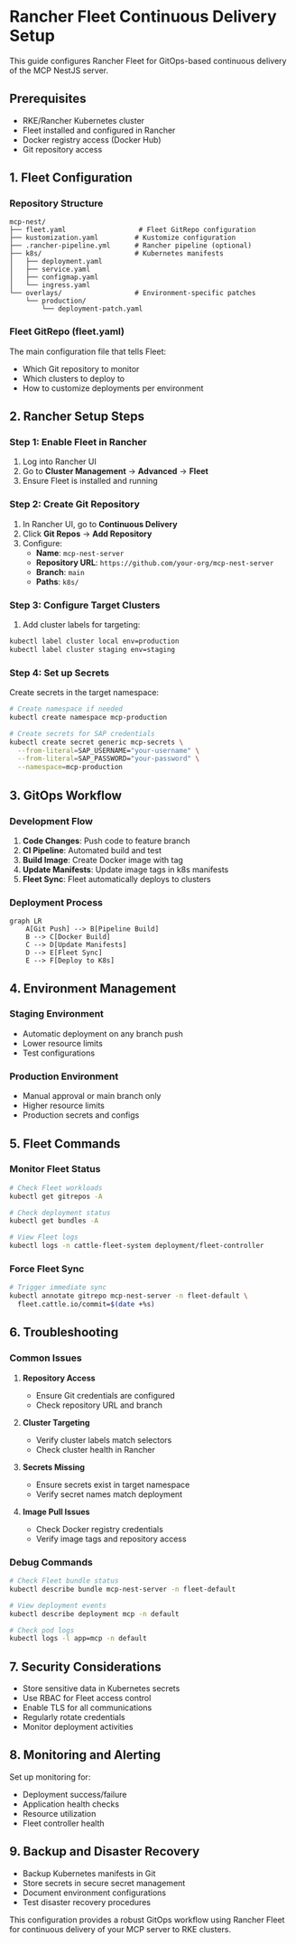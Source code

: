 # Rancher Fleet Continuous Delivery Setup

This guide configures Rancher Fleet for GitOps-based continuous delivery of the MCP NestJS server.

## Prerequisites

- RKE/Rancher Kubernetes cluster
- Fleet installed and configured in Rancher
- Docker registry access (Docker Hub)
- Git repository access

## 1. Fleet Configuration

### Repository Structure
```
mcp-nest/
├── fleet.yaml                  # Fleet GitRepo configuration
├── kustomization.yaml         # Kustomize configuration
├── .rancher-pipeline.yml      # Rancher pipeline (optional)
├── k8s/                       # Kubernetes manifests
│   ├── deployment.yaml
│   ├── service.yaml
│   ├── configmap.yaml
│   └── ingress.yaml
└── overlays/                  # Environment-specific patches
    └── production/
        └── deployment-patch.yaml
```

### Fleet GitRepo (fleet.yaml)
The main configuration file that tells Fleet:
- Which Git repository to monitor
- Which clusters to deploy to
- How to customize deployments per environment

## 2. Rancher Setup Steps

### Step 1: Enable Fleet in Rancher
1. Log into Rancher UI
2. Go to **Cluster Management** → **Advanced** → **Fleet**
3. Ensure Fleet is installed and running

### Step 2: Create Git Repository
1. In Rancher UI, go to **Continuous Delivery**
2. Click **Git Repos** → **Add Repository**
3. Configure:
   - **Name**: `mcp-nest-server`
   - **Repository URL**: `https://github.com/your-org/mcp-nest-server`
   - **Branch**: `main`
   - **Paths**: `k8s/`

### Step 3: Configure Target Clusters
1. Add cluster labels for targeting:
```bash
kubectl label cluster local env=production
kubectl label cluster staging env=staging
```

### Step 4: Set up Secrets
Create secrets in the target namespace:
```bash
# Create namespace if needed
kubectl create namespace mcp-production

# Create secrets for SAP credentials
kubectl create secret generic mcp-secrets \
  --from-literal=SAP_USERNAME="your-username" \
  --from-literal=SAP_PASSWORD="your-password" \
  --namespace=mcp-production
```

## 3. GitOps Workflow

### Development Flow
1. **Code Changes**: Push code to feature branch
2. **CI Pipeline**: Automated build and test
3. **Build Image**: Create Docker image with tag
4. **Update Manifests**: Update image tags in k8s manifests
5. **Fleet Sync**: Fleet automatically deploys to clusters

### Deployment Process
```mermaid
graph LR
    A[Git Push] --> B[Pipeline Build]
    B --> C[Docker Build]
    C --> D[Update Manifests]
    D --> E[Fleet Sync]
    E --> F[Deploy to K8s]
```

## 4. Environment Management

### Staging Environment
- Automatic deployment on any branch push
- Lower resource limits
- Test configurations

### Production Environment  
- Manual approval or main branch only
- Higher resource limits
- Production secrets and configs

## 5. Fleet Commands

### Monitor Fleet Status
```bash
# Check Fleet workloads
kubectl get gitrepos -A

# Check deployment status
kubectl get bundles -A

# View Fleet logs
kubectl logs -n cattle-fleet-system deployment/fleet-controller
```

### Force Fleet Sync
```bash
# Trigger immediate sync
kubectl annotate gitrepo mcp-nest-server -n fleet-default \
  fleet.cattle.io/commit=$(date +%s)
```

## 6. Troubleshooting

### Common Issues

1. **Repository Access**
   - Ensure Git credentials are configured
   - Check repository URL and branch

2. **Cluster Targeting**
   - Verify cluster labels match selectors
   - Check cluster health in Rancher

3. **Secrets Missing**
   - Ensure secrets exist in target namespace
   - Verify secret names match deployment

4. **Image Pull Issues**
   - Check Docker registry credentials
   - Verify image tags and repository access

### Debug Commands
```bash
# Check Fleet bundle status
kubectl describe bundle mcp-nest-server -n fleet-default

# View deployment events
kubectl describe deployment mcp -n default

# Check pod logs
kubectl logs -l app=mcp -n default
```

## 7. Security Considerations

- Store sensitive data in Kubernetes secrets
- Use RBAC for Fleet access control
- Enable TLS for all communications
- Regularly rotate credentials
- Monitor deployment activities

## 8. Monitoring and Alerting

Set up monitoring for:
- Deployment success/failure
- Application health checks
- Resource utilization
- Fleet controller health

## 9. Backup and Disaster Recovery

- Backup Kubernetes manifests in Git
- Store secrets in secure secret management
- Document environment configurations
- Test disaster recovery procedures

This configuration provides a robust GitOps workflow using Rancher Fleet for continuous delivery of your MCP server to RKE clusters.